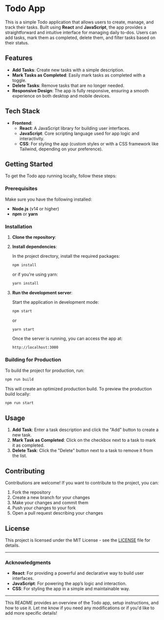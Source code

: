 # Todo App

This is a simple Todo application that allows users to create, manage, and track their tasks. Built using **React** and **JavaScript**, the app provides a straightforward and intuitive interface for managing daily to-dos. Users can add tasks, mark them as completed, delete them, and filter tasks based on their status.

## Features

- **Add Tasks**: Create new tasks with a simple description.
- **Mark Tasks as Completed**: Easily mark tasks as completed with a toggle.
- **Delete Tasks**: Remove tasks that are no longer needed.
- **Responsive Design**: The app is fully responsive, ensuring a smooth experience on both desktop and mobile devices.

## Tech Stack

- **Frontend**: 
  - **React**: A JavaScript library for building user interfaces.
  - **JavaScript**: Core scripting language used for app logic and interactivity.
  - **CSS**: For styling the app (custom styles or with a CSS framework like Tailwind, depending on your preference).

## Getting Started

To get the Todo app running locally, follow these steps:

### Prerequisites

Make sure you have the following installed:

- **Node.js** (v14 or higher)
- **npm** or **yarn**

### Installation

1. **Clone the repository**:


2. **Install dependencies**:

   In the project directory, install the required packages:

   ```bash
   npm install
   ```

   or if you're using yarn:

   ```bash
   yarn install
   ```

3. **Run the development server**:

   Start the application in development mode:

   ```bash
   npm start
   ```

   or

   ```bash
   yarn start
   ```

   Once the server is running, you can access the app at:

   ```
   http://localhost:3000
   ```

### Building for Production

To build the project for production, run:

```bash
npm run build
```

This will create an optimized production build. To preview the production build locally:

```bash
npm run start
```



## Usage

1. **Add Task**: Enter a task description and click the "Add" button to create a new task.
2. **Mark Task as Completed**: Click on the checkbox next to a task to mark it as completed.
3. **Delete Task**: Click the "Delete" button next to a task to remove it from the list.

## Contributing

Contributions are welcome! If you want to contribute to the project, you can:

1. Fork the repository
2. Create a new branch for your changes
3. Make your changes and commit them
4. Push your changes to your fork
5. Open a pull request describing your changes

## License

This project is licensed under the MIT License - see the [LICENSE](LICENSE) file for details.

---

### Acknowledgments

- **React**: For providing a powerful and declarative way to build user interfaces.
- **JavaScript**: For powering the app’s logic and interaction.
- **CSS**: For styling the app in a simple and maintainable way.

---

This README provides an overview of the Todo app, setup instructions, and how to use it. Let me know if you need any modifications or if you'd like to add more specific details!
